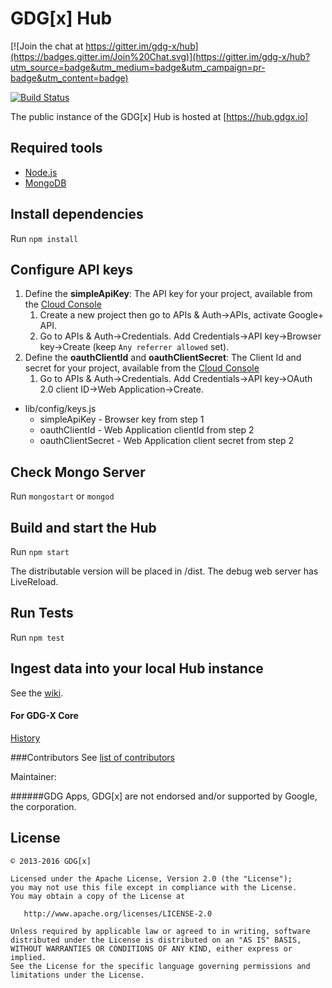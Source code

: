GDG[x] Hub
===

[![Join the chat at https://gitter.im/gdg-x/hub](https://badges.gitter.im/Join%20Chat.svg)](https://gitter.im/gdg-x/hub?utm_source=badge&utm_medium=badge&utm_campaign=pr-badge&utm_content=badge)

[![Build Status](https://travis-ci.org/gdg-x/hub.png?branch=master)](https://travis-ci.org/gdg-x/hub)

The public instance of the GDG[x] Hub is hosted at [https://hub.gdgx.io]

## Required tools
* [Node.js](https://nodejs.org/download/)
* [MongoDB](https://github.com/gdg-x/hub/wiki/MongoDB-Config)


## Install dependencies
Run `npm install`

## Configure API keys

1. Define the **simpleApiKey**: The API key for your project, available from the [Cloud Console](https://cloud.google.com/console)
    1. Create a new project then go to APIs & Auth->APIs, activate Google+ API.
    1. Go to APIs & Auth->Credentials. Add Credentials->API key->Browser key->Create (keep `Any referrer allowed` set).
1. Define the **oauthClientId** and **oauthClientSecret**: The Client Id and secret for your project, available from the [Cloud Console](https://cloud.google.com/console)
    1. Go to APIs & Auth->Credentials. Add Credentials->API key->OAuth 2.0 client ID->Web Application->Create.

* lib/config/keys.js
    * simpleApiKey - Browser key from step 1
    * oauthClientId - Web Application clientId from step 2
    * oauthClientSecret - Web Application client secret from step 2

## Check Mongo Server
Run `mongostart` or `mongod`

## Build and start the Hub
Run `npm start`

The distributable version will be placed in /dist.
The debug web server has LiveReload.

## Run Tests
Run `npm test`

## Ingest data into your local Hub instance
See the [wiki](https://github.com/gdg-x/hub/wiki/Ingesting-data-into-the-Hub).

#### For GDG-X Core

[History](https://docs.google.com/document/d/1X8fuwTvA4Y2Hm_PmP8gE_VH6kNd6lYGXjbOfoNUapcM/edit?usp=sharing&authkey=CMiRgOYF)

###Contributors
See [list of contributors](https://github.com/gdg-x/hub/graphs/contributors)

Maintainer: 

######GDG Apps, GDG[x] are not endorsed and/or supported by Google, the corporation.

License
--------

    © 2013-2016 GDG[x]

    Licensed under the Apache License, Version 2.0 (the "License");
    you may not use this file except in compliance with the License.
    You may obtain a copy of the License at

       http://www.apache.org/licenses/LICENSE-2.0

    Unless required by applicable law or agreed to in writing, software
    distributed under the License is distributed on an "AS IS" BASIS,
    WITHOUT WARRANTIES OR CONDITIONS OF ANY KIND, either express or implied.
    See the License for the specific language governing permissions and
    limitations under the License.
